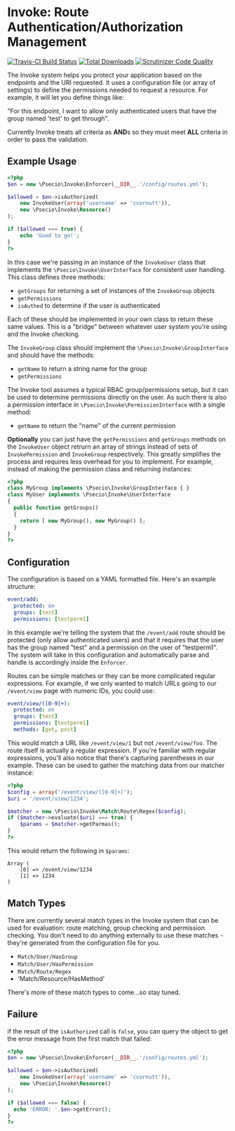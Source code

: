 Invoke: Route Authentication/Authorization Management
===========

[![Travis-CI Build Status](https://secure.travis-ci.org/psecio/invoke.png?branch=master)](http://travis-ci.org/psecio/invoke)
[![Total Downloads](https://img.shields.io/packagist/dt/psecio/invoke.svg?style=flat-square)](https://packagist.org/packages/psecio/invoke)
[![Scrutinizer Code Quality](https://scrutinizer-ci.com/g/psecio/invoke/badges/quality-score.png?b=master)](https://scrutinizer-ci.com/g/psecio/invoke/?branch=master)

The Invoke system helps you protect your application based on the endpoints and the URI requested. It uses a configuration file (or array of settings) to define the permissions needed to request a resource. For example, it will let you define things like:

"For this endpoint, I want to allow only authenticated users that have the group named 'test' to get through".

Currently Invoke treats all criteria as **AND**s so they must meet **ALL** criteria in order to pass the validation.

## Example Usage

```php
<?php
$en = new \Psecio\Invoke\Enforcer(__DIR__.'/config/routes.yml');

$allowed = $en->isAuthorized(
    new InvokeUser(array('username' => 'ccornutt')),
    new \Psecio\Invoke\Resource()
);

if ($allowed === true) {
	echo 'Good to go!';
}
?>
```

In this case we're passing in an instance of the `InvokeUser` class that implements the `\Psecio\Invoke\UserInterface` for consistent user handling. This class defines three methods:

- `getGroups` for returning a set of instances of the `InvokeGroup` objects
- `getPermissions`
- `isAuthed` to determine if the user is authenticated

Each of these should be implemented in your own class to return these same values. This is a "bridge" between whatever user system you're using and the Invoke checking.

The `InvokeGroup` class should implement the `\Psecio\Invoke\GroupInterface` and should have the methods:

- `getName` to return a string name for the group
- `getPermissions`

The Invoke tool assumes a typical RBAC group/permissions setup, but it can be used to determine permissions directly on the user. As such there is also a permission interface in `\Psecio\Invoke\PermissionInterface` with a single method:

- `getName` to return the "name" of the current permission


**Optionally** you can just have the `getPermissions` and `getGroups` methods on the `InvokeUser` object retrurn an array of strings instead of sets of `InvokePermission` and `InvokeGroup` respectively. This greatly simplifies the process and requires less overhead for you to implement. For example, instead of making the permission class and returning instances:

```php
<?php
class MyGroup implements \Psecio\Invoke\GroupInterface { }
class MyUser implements \Psecio\Invoke\UserInterface
{
  public function getGroups()
  {
    return [ new MyGroup(), new MyGroup() ];
  }
}
?>
```

## Configuration

The configuration is based on a YAML formatted file. Here's an example structure:

```yaml
event/add:
  protected: on
  groups: [test]
  permissions: [testperm1]
```

In this example we're telling the system that the `/event/add` route should be protected (only allow authenticated users) and that it requires that the user has the group named "test" and a permission on the user of "testperm1". The system will take in this configuration and automatically parse and handle is accordingly inside the `Enforcer`.

Routes can be simple matches or they can be more complicated regular expressions. For example, if we only wanted to match URLs going to our `/event/view` page with numeric IDs, you could use:

```yaml
event/view/([0-9]+):
  protected: on
  groups: [test]
  permissions: [testperm1]
  methods: [get, post]
```

This would match a URL like `/event/view/1` but not `/event/view/foo`. The route itself is actually a regular expression. If you're familiar with regular expressions, you'll also notice that there's capturing parentheses in our example. These can be used to gather the matching data from our matcher instance:

```php
<?php
$config = array('/event/view/([0-9]+)');
$uri = '/event/view/1234';

$matcher = new \Psecio\Invoke\Match\Route\Regex($config);
if ($matcher->evaluate($uri) === true) {
	$params = $matcher->getParmas();
}
?>
```

This would return the following in `$params`:

```
Array (
	[0] => /event/view/1234
	[1] => 1234
)
```

## Match Types

There are currently several match types in the Invoke system that can be used for evaluation: route matching, group checking and permission checking. You don't need to do anything externally to use these matches - they're generated from the configuration file for you.

- `Match/User/HasGroup`
- `Match/User/HasPermission`
- `Match/Route/Regex`
- 'Match/Resource/HasMethod'

There's more of these match types to come...so stay tuned.

## Failure

if the result of the `isAuthorized` call is `false`, you can query the object to get the error message from the first match that failed:

```php
<?php
$en = new \Psecio\Invoke\Enforcer(__DIR__.'/config/routes.yml');

$allowed = $en->isAuthorized(
    new InvokeUser(array('username' => 'ccornutt')),
    new \Psecio\Invoke\Resource()
);

if ($allowed === false) {
  echo 'ERROR: '.$en->getError();
}
?>
```
